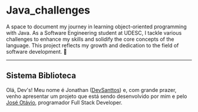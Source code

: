 <h1>
 Java_challenges
</h1>
 <p>
  A space to document my journey in learning object-oriented programming with Java. As a Software Engineering student at UDESC, I tackle various challenges to enhance my skills and solidify the core concepts of the language. This project reflects my growth and dedication to the field of software development. 🚀
 </p>
<hr>
<h2>
Sistema Biblioteca
</h2>
<p>
 Olá, Dev's! Meu nome é Jonathan (<a href="https://github.com/DevSanttos" target="_blank" rel="external">DevSanttos</a>) e, com grande prazer, venho apresentar um projeto que está sendo desenvolvido por mim e pelo <a href="https://github.com/Saigo0" target="_blank" rel="external">José Otávio</a>, programador Full Stack Developer.
</p>
 

